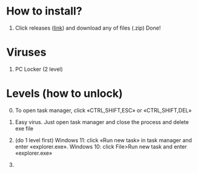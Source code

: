 # How to install?

1. Click releases ([link](https://github.com/vg2507/Python-Viruses/releases)) and download any of files (.zip)
Done!

# Viruses 
1. PC Locker (2 level)


# Levels (how to unlock)
0. To open task manager, click «CTRL,SHIFT,ESC» or «CTRL,SHIFT,DEL»
   
1. Easy virus. Just open task manager and close the process and delete exe file
   
2. (do 1 level first) Windows 11: click «Run new task» in task manager and enter «explorer.exe». Windows 10: click File>Run new task and enter «explorer.exe»

3. 
